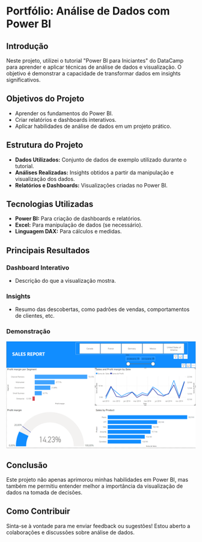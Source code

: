 # Portfólio: Análise de Dados com Power BI

## Introdução
Neste projeto, utilizei o tutorial "Power BI para Iniciantes" do DataCamp para aprender e aplicar técnicas de análise de dados e visualização. O objetivo é demonstrar a capacidade de transformar dados em insights significativos.

## Objetivos do Projeto
- Aprender os fundamentos do Power BI.
- Criar relatórios e dashboards interativos.
- Aplicar habilidades de análise de dados em um projeto prático.

## Estrutura do Projeto
- **Dados Utilizados:** Conjunto de dados de exemplo utilizado durante o tutorial.
- **Análises Realizadas:** Insights obtidos a partir da manipulação e visualização dos dados.
- **Relatórios e Dashboards:** Visualizações criadas no Power BI.

## Tecnologias Utilizadas
- **Power BI:** Para criação de dashboards e relatórios.
- **Excel:** Para manipulação de dados (se necessário).
- **Linguagem DAX:** Para cálculos e medidas.

## Principais Resultados
### Dashboard Interativo
- Descrição do que a visualização mostra.

### Insights
- Resumo das descobertas, como padrões de vendas, comportamentos de clientes, etc.

### Demonstração
![Link para o projeto no GitHub](https://github.com/lucasmansini/Analise-de-Dados-com-Power-BI/blob/main/github.PNG)

## Conclusão
Este projeto não apenas aprimorou minhas habilidades em Power BI, mas também me permitiu entender melhor a importância da visualização de dados na tomada de decisões.

## Como Contribuir
Sinta-se à vontade para me enviar feedback ou sugestões! Estou aberto a colaborações e discussões sobre análise de dados.
